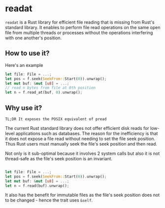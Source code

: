 # readat
`readat` is a Rust library for efficient file reading that is missing from Rust's standard library. It enables to perform file read operations on the same open file from multiple threads or processes without the operations interfering with one another's position.

## How to use it?

Here's an example

```rust
let file: File = ...;
let pos = f.seek(SeekFrom::Start(0)).unwrap();
let mut buf: &mut [u8] = ...;
// read n bytes from file at 0th position
let n = f.read_at(buf, 0).unwrap();
```

## Why use it?

    TL;DR It exposes the POSIX equivalent of pread

The current Rust standard library does not offer efficient disk reads for low-level applications such as databases. The reason for the inefficiency is that it does not expose a file read without needing to set the file seek position. Thus Rust users must manually seek the file's seek position and then read.

Not only is it sub-optimal because it involves 2 system calls but also it is not thread-safe as the file's seek position is an invariant.

```rust

let file: File = ...;
let pos = f.seek(SeekFrom::Start(0)).unwrap();
let mut buf: &mut [u8] = ...;
let n = f.read(buf).unwrap();
```

It also has the benefit for immutable files as the file's seek position does not to be changed - hence the trait uses `&self`.
